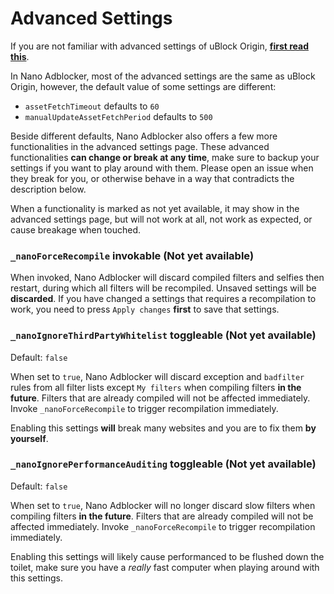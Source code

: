 # Advanced Settings

If you are not familiar with advanced settings of uBlock Origin, 
[**first read this**](https://github.com/gorhill/uBlock/wiki/Advanced-settings). 

In Nano Adblocker, most of the advanced settings are the same as uBlock Origin, however, the default value of some settings are 
different: 
- `assetFetchTimeout` defaults to `60`
- `manualUpdateAssetFetchPeriod` defaults to `500`

Beside different defaults, Nano Adblocker also offers a few more functionalities in the advanced settings page. These advanced 
functionalities **can change or break at any time**, make sure to backup your settings if you want to play around with them. Please 
open an issue when they break for you, or otherwise behave in a way that contradicts the description below. 

When a functionality is marked as not yet available, it may show in the advanced settings page, but will not work at all, not 
work as expected, or cause breakage when touched. 

### `_nanoForceRecompile` invokable (Not yet available)

When invoked, Nano Adblocker will discard compiled filters and selfies then restart, during which all filters will be recompiled. 
Unsaved settings will be **discarded**. If you have changed a settings that requires a recompilation to work, you need to press 
`Apply changes` **first** to save that settings. 

### `_nanoIgnoreThirdPartyWhitelist` toggleable (Not yet available)

Default: `false`

When set to `true`, Nano Adblocker will discard exception and `badfilter` rules from all filter lists except `My filters` when 
compiling filters **in the future**. Filters that are already compiled will not be affected immediately. Invoke `_nanoForceRecompile` 
to trigger recompilation immediately. 

Enabling this settings **will** break many websites and you are to fix them **by yourself**. 

### `_nanoIgnorePerformanceAuditing` toggleable (Not yet available)

Default: `false`

When set to `true`, Nano Adblocker will no longer discard slow filters when compiling filters **in the future**. Filters that are 
already compiled will not be affected immediately. Invoke `_nanoForceRecompile` to trigger recompilation immediately. 

Enabling this settings will likely cause performanced to be flushed down the toilet, make sure you have a *really* fast computer when 
playing around with this settings. 
